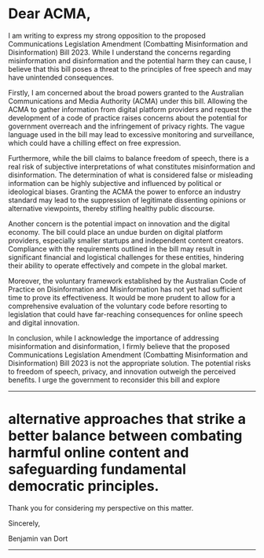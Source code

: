 # Dear ACMA,

 I am writing to express my strong opposition to the proposed Communications Legislation Amendment (Combatting Misinformation and Disinformation) Bill 2023. While I understand the concerns regarding misinformation and disinformation and the potential harm they can cause, I believe that this bill poses a threat to the principles of free speech and may have unintended consequences.

 Firstly, I am concerned about the broad powers granted to the Australian Communications and Media Authority (ACMA) under this bill. Allowing the ACMA to gather information from digital platform providers and request the development of a code of practice raises concerns about the potential for government overreach and the infringement of privacy rights. The vague language used in the bill may lead to excessive monitoring and surveillance, which could have a chilling effect on free expression.

 Furthermore, while the bill claims to balance freedom of speech, there is a real risk of subjective interpretations of what constitutes misinformation and disinformation. The determination of what is considered false or misleading information can be highly subjective and influenced by political or ideological biases. Granting the ACMA the power to enforce an industry standard may lead to the suppression of legitimate dissenting opinions or alternative viewpoints, thereby stifling healthy public discourse.

 Another concern is the potential impact on innovation and the digital economy. The bill could place an undue burden on digital platform providers, especially smaller startups and independent content creators. Compliance with the requirements outlined in the bill may result in significant financial and logistical challenges for these entities, hindering their ability to operate effectively and compete in the global market.

 Moreover, the voluntary framework established by the Australian Code of Practice on Disinformation and Misinformation has not yet had sufficient time to prove its effectiveness. It would be more prudent to allow for a comprehensive evaluation of the voluntary code before resorting to legislation that could have far-reaching consequences for online speech and digital innovation.

 In conclusion, while I acknowledge the importance of addressing misinformation and disinformation, I firmly believe that the proposed Communications Legislation Amendment (Combatting Misinformation and Disinformation) Bill 2023 is not the appropriate solution. The potential risks to freedom of speech, privacy, and innovation outweigh the perceived benefits. I urge the government to reconsider this bill and explore


-----

# alternative approaches that strike a better balance between combating harmful online content and safeguarding fundamental democratic principles.

 Thank you for considering my perspective on this matter.

 Sincerely,

 Benjamin van Dort


-----

